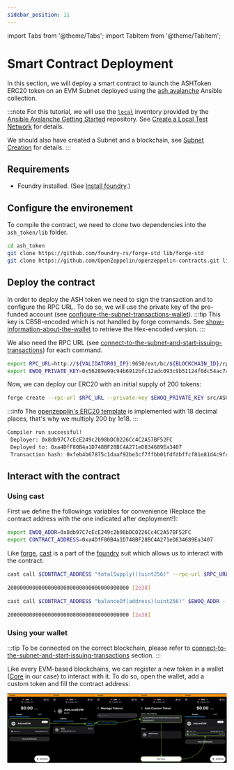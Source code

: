 ```yaml
---
sidebar_position: 11
---
```


import Tabs from '@theme/Tabs';
import TabItem from '@theme/TabItem';

# Smart Contract Deployment

In this section, we will deploy a smart contract to launch the ASHToken ERC20 token on an EVM Subnet deployed using the [ash.avalanche](https://github.com/AshAvalanche/ansible-avalanche-collection) Ansible collection.

:::note
For this tutorial, we will use the [`local`](https://github.com/AshAvalanche/ansible-avalanche-getting-started/tree/main/inventories/local) inventory provided by the [Ansible Avalanche Getting Started](https://github.com/AshAvalanche/ansible-avalanche-getting-started) repository. See [Create a Local Test Network](./local-test-network) for details.

We should also have created a Subnet and a blockchain, see [Subnet Creation](/docs/toolkit/ansible-avalanche-collection/tutorials/subnet-creation) for details.
:::

## Requirements

- Foundry installed. (See [Install foundry](https://book.getfoundry.sh/getting-started/installation).)

## Configure the environement

To compile the contract, we need to clone two dependencies into the `ash_token/lib` folder.

```bash title="Command"
cd ash_token
git clone https://github.com/foundry-rs/forge-std lib/forge-std
git clone https://github.com/OpenZeppelin/openzeppelin-contracts.git lib/openzeppelin-contracts
```

## Deploy the contract

In order to deploy the ASH token we need to sign the transaction and to configure the RPC URL. To do so, we will use the private key of the pre-funded account (see [configure-the-subnet-transactions-wallet](https://ash.center/docs/toolkit/ansible-avalanche-collection/tutorials/subnet-creation#configure-the-subnet-transactions-wallet)).
:::tip
This key is CB58-encoded which is not handled by forge commands. See [show-information-about-the-wallet](https://ash.center/docs/toolkit/ash-cli/tutorials/wallet-funding#show-information-about-the-wallet) to retrieve the Hex-encoded version.
:::

We also need the RPC URL (see [connect-to-the-subnet-and-start-issuing-transactions](https://ash.center/docs/toolkit/ansible-avalanche-collection/tutorials/subnet-creation#connect-to-the-subnet-and-start-issuing-transactions)) for each command.

```bash title="Command"
export RPC_URL=http://${VALIDATOR01_IP}:9650/ext/bc/${BLOCKCHAIN_ID}/rpc
export EWOQ_PRIVATE_KEY=0x56289e99c94b6912bfc12adc093c9b51124f0dc54ac7a766b2bc5ccf558d8027
```

Now, we can deploy our ERC20 with an initial supply of 200 tokens:

```bash title="Command"
forge create --rpc-url $RPC_URL --private-key $EWOQ_PRIVATE_KEY src/ASHToken.sol:ASHToken --constructor-args 200000000000000000000
```
:::info
The [openzepplin's ERC20 template](https://github.com/OpenZeppelin/openzeppelin-contracts/blob/ae1bafcb48fe220257d76bfd93a237db3ebaf3df/contracts/token/ERC20/ERC20.sol#L83) is implemented with 18 decimal places, that's why we multiply 200 by 1e18.
:::

```bash title="Output"
Compiler run successful!
 Deployer: 0x8db97C7cEcE249c2b98bDC0226Cc4C2A57BF52FC
 Deployed to: 0xa4DfF80B4a1D748BF28BC4A271eD834689Ea3407
 Transaction hash: 0xfeb4b67875c1daaf92be3cf7ffbb01fdfdbffcf81e81d4c9fd329397f492af99
```

## Interact with the contract

### Using cast

First we define the followings variables for convenience (Replace the contract address with the one indicated after deployment!):
```bash title="command"
export EWOQ_ADDR=0x8db97C7cEcE249c2b98bDC0226Cc4C2A57BF52FC
export CONTRACT_ADDRESS=0xa4DfF80B4a1D748BF28BC4A271eD834689Ea3407
```

Like [forge](https://book.getfoundry.sh/reference/forge/), [cast](https://book.getfoundry.sh/reference/cast/) is a part of the [foundry](https://github.com/foundry-rs/foundry) suit which allows us to interact with the contract:
```bash title="command"
cast call $CONTRACT_ADDRESS "totalSupply()(uint256)" --rpc-url $RPC_URL
```
```bash title="Output"
200000000000000000000000000000000000000 [2e38]
```
```bash title="command"
cast call $CONTRACT_ADDRESS "balanceOf(address)(uint256)" $EWOQ_ADDR --rpc-url $RPC_URL
```
```bash title="Output"
200000000000000000000000000000000000000 [2e38]
```

### Using your wallet

:::tip
To be connected on the correct blockchain, please refer to  [connect-to-the-subnet-and-start-issuing-transactions](http://localhost:3000/docs/toolkit/ansible-avalanche-collection/tutorials/subnet-creation#connect-to-the-subnet-and-start-issuing-transactions) section.
:::

Like every EVM-based blockchains, we can register a new token in a wallet ([Core](https://core.app/) in our case) to interact with it. To do so, open the wallet, add a custom token and fill the contract address:

![alt text](../../../../static/img/ash-workflow-ASHToken-Wallet.png)
